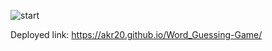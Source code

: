 ![start](https://user-images.githubusercontent.com/95629408/215695841-6961b451-dc9c-4174-86f4-b7d315961d41.png)


Deployed link: https://akr20.github.io/Word_Guessing-Game/

